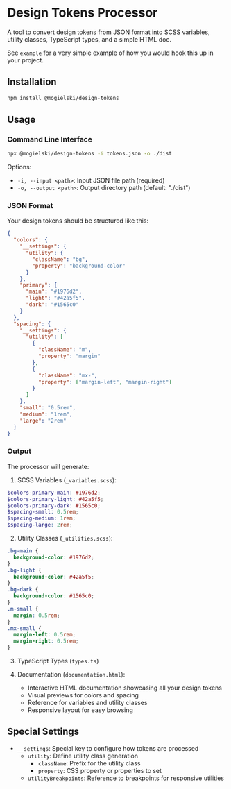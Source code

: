 # Design Tokens Processor

A tool to convert design tokens from JSON format into SCSS variables, utility classes, TypeScript types, and a simple HTML doc.

See `example` for a very simple example of how you would hook this up in your project.

## Installation

```bash
npm install @mogielski/design-tokens
```

## Usage

### Command Line Interface

```bash
npx @mogielski/design-tokens -i tokens.json -o ./dist
```

Options:

- `-i, --input <path>`: Input JSON file path (required)
- `-o, --output <path>`: Output directory path (default: "./dist")

### JSON Format

Your design tokens should be structured like this:

```json
{
  "colors": {
    "__settings": {
      "utility": {
        "className": "bg",
        "property": "background-color"
      }
    },
    "primary": {
      "main": "#1976d2",
      "light": "#42a5f5",
      "dark": "#1565c0"
    }
  },
  "spacing": {
    "__settings": {
      "utility": [
        {
          "className": "m",
          "property": "margin"
        },
        {
          "className": "mx-",
          "property": ["margin-left", "margin-right"]
        }
      ]
    },
    "small": "0.5rem",
    "medium": "1rem",
    "large": "2rem"
  }
}
```

### Output

The processor will generate:

1. SCSS Variables (`_variables.scss`):

```scss
$colors-primary-main: #1976d2;
$colors-primary-light: #42a5f5;
$colors-primary-dark: #1565c0;
$spacing-small: 0.5rem;
$spacing-medium: 1rem;
$spacing-large: 2rem;
```

2. Utility Classes (`_utilities.scss`):

```scss
.bg-main {
  background-color: #1976d2;
}
.bg-light {
  background-color: #42a5f5;
}
.bg-dark {
  background-color: #1565c0;
}
.m-small {
  margin: 0.5rem;
}
.mx-small {
  margin-left: 0.5rem;
  margin-right: 0.5rem;
}
```

3. TypeScript Types (`types.ts`)

4. Documentation (`documentation.html`):
   - Interactive HTML documentation showcasing all your design tokens
   - Visual previews for colors and spacing
   - Reference for variables and utility classes
   - Responsive layout for easy browsing

## Special Settings

- `__settings`: Special key to configure how tokens are processed
  - `utility`: Define utility class generation
    - `className`: Prefix for the utility class
    - `property`: CSS property or properties to set
  - `utilityBreakpoints`: Reference to breakpoints for responsive utilities
